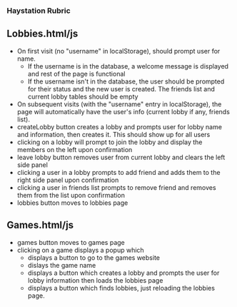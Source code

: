### Haystation Rubric ###

## Lobbies.html/js ##
* On first visit (no "username" in localStorage), should prompt user for name. 
  * If the username is in the database, a welcome message is displayed and rest of the page is functional
  * If the username isn't in the database, the user should be prompted for their status and the new user is created. The friends list and current lobby tables should be empty
* On subsequent visits (with the "username" entry in localStorage), the page will automatically have the user's info (current lobby if any, friends list).
* createLobby button creates a lobby and prompts user for lobby name and information, then creates it. This should show up for all users
* clicking on a lobby will prompt to join the lobby and display the members on the left upon confirmation
* leave lobby button removes user from current lobby and clears the left side panel
* clicking a user in a lobby prompts to add friend and adds them to the right side panel upon confirmation
* clicking a user in friends list prompts to remove friend and removes them from the list upon confirmation
* lobbies button moves to lobbies page 
## Games.html/js ##
* games button moves to games page
* clicking on a game displays a popup which
  * displays a button to go to the games website
  * dislays the game name
  * displays a button which creates a lobby and prompts the user for lobby information then loads the lobbies page
  * displays a button which finds lobbies, just reloading the lobbies page.
